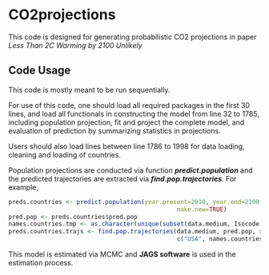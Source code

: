 # CO2projections

This code is designed for generating probabilistic CO2 projections in paper _Less Than 2C Warming by 2100 Unlikely_

## Code Usage
This code is mostly meant to be run sequentially. 

For use of this code, one should load all required packages in the first 30 lines, and load all functionals in constructing the model from line 32 to 1785, including population projection, fit and project the complete model, and evaluation of prediction by summarizing statistics in projections.

Users should also load lines between line 1786 to 1998 for data loading, cleaning and loading of countries.

Population projections are conducted via function **_predict.population_** and the predicted trajectories are extracted via **_find.pop.trajectories_**. For example,
```R
preds.countries <- predict.population(year.present=2010, year.end=2100,
                                               make.new=TRUE)
pred.pop <- preds.countries$pred.pop
names.countries.tmp <- as.character(unique(subset(data.medium, Isocode != "USA")$Isocode))
preds.countries.trajs <- find.pop.trajectories(data.medium, pred.pop, n.trajectories=1000,
                                               c("USA", names.countries.tmp), year.start=2010, year.end=2100)

```

This model is estimated via MCMC and **JAGS software** is used in the estimation process. 
